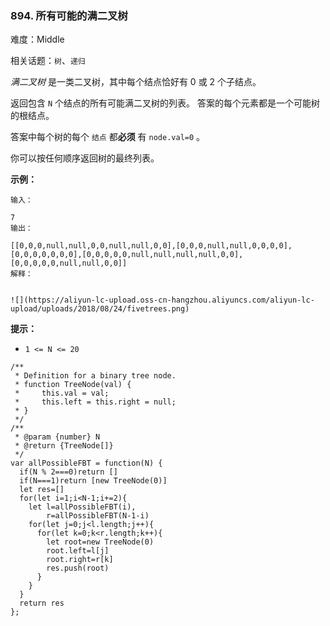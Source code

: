 ### 894. 所有可能的满二叉树

难度：Middle

相关话题：`树`、`递归`

*满二叉树* 是一类二叉树，其中每个结点恰好有 0 或 2 个子结点。



返回包含  `N`  个结点的所有可能满二叉树的列表。 答案的每个元素都是一个可能树的根结点。



答案中每个树的每个 `结点` 都**必须** 有  `node.val=0` 。



你可以按任何顺序返回树的最终列表。







**示例：** 



```
输入：

7
输出：

[[0,0,0,null,null,0,0,null,null,0,0],[0,0,0,null,null,0,0,0,0],[0,0,0,0,0,0,0],[0,0,0,0,0,null,null,null,null,0,0],[0,0,0,0,0,null,null,0,0]]
解释：


![](https://aliyun-lc-upload.oss-cn-hangzhou.aliyuncs.com/aliyun-lc-upload/uploads/2018/08/24/fivetrees.png)
```






**提示：** 




* `1 <= N <= 20`




```
/**
 * Definition for a binary tree node.
 * function TreeNode(val) {
 *     this.val = val;
 *     this.left = this.right = null;
 * }
 */
/**
 * @param {number} N
 * @return {TreeNode[]}
 */
var allPossibleFBT = function(N) {
  if(N % 2===0)return []
  if(N===1)return [new TreeNode(0)]
  let res=[]
  for(let i=1;i<N-1;i+=2){
    let l=allPossibleFBT(i),
        r=allPossibleFBT(N-1-i)
    for(let j=0;j<l.length;j++){
      for(let k=0;k<r.length;k++){
        let root=new TreeNode(0)
        root.left=l[j]
        root.right=r[k]
        res.push(root)
      }
    }
  }
  return res
};
```

